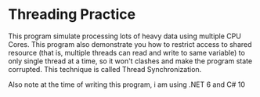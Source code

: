 # Threading Practice

This program simulate processing lots of heavy data using multiple CPU Cores.
This program also demonstrate you how to restrict access to shared resource
(that is, multiple threads can read and write to same variable)
to only single thread at a time, so it won't clashes and make the program state
corrupted. This technique is called Thread Synchronization.

Also note at the time of writing this program, i am using .NET 6 and C# 10